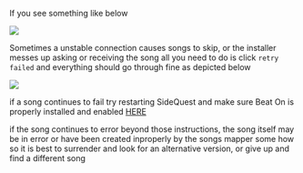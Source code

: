 If you see something like below

![](https://cdn.discordapp.com/attachments/587329605153587204/610165368941707291/unknown.png)

Sometimes a unstable connection causes songs to skip, or the installer messes up asking or receiving the song
all you need to do is click `retry failed` and everything should go through fine as depicted below


![](https://cdn.discordapp.com/attachments/587329605153587204/610165535392530436/unknown.png)

if a song continues to fail try restarting SideQuest and make sure Beat On is properly installed and enabled [HERE](https://github.com/the-expanse/SideQuest/wiki/Beat-On,-What-is-that%3F)

if the song continues to error beyond those instructions, the song itself may be in error or have been created inproperly by the songs mapper some how so it is best to surrender and look for an alternative version, or give up and find a different song